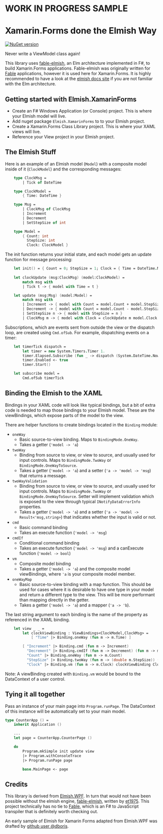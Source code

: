 WORK IN PROGRESS SAMPLE
=======

Xamarin.Forms done the Elmish Way
=======

[![NuGet version](https://badge.fury.io/nu/Elmish.XamarinForms.svg)](https://badge.fury.io/nu/Elmish.XamarinForms)

Never write a ViewModel class again!

This library uses [fable-elmish](https://fable-elmish.github.io/), an Elm architecture implemented in F#, to build Xamarin.Forms applications. Fable-elmish was originally written for [Fable](https://github.com/fable-compiler) applications, however it is used here for Xamarin.Forms. It is highly recommended to have a look at the [elmish docs site](https://fable-elmish.github.io/elmish/) if you are not familiar with the Elm architecture.

Getting started with Elmish.XamarinForms
------
* Create an F# Windows Application (or Console) project. This is where your Elmish model will live.
* Add nuget package `Elmish.XamarinForms` to to your Elmish project.
* Create a Xamarin.Forms Class Library project. This is where your XAML views will live.
* Reference your View project in your Elmish project.

The Elmish Stuff
------
Here is an example of an Elmish model (`Model`) with a composite model inside of it (`ClockModel`) and the corresponding messages:
```fsharp
    type ClockMsg =
        | Tick of DateTime

    type ClockModel =
        { Time: DateTime }

    type Msg =
        | ClockMsg of ClockMsg
        | Increment
        | Decrement
        | SetStepSize of int

    type Model = 
        { Count: int
          StepSize: int
          Clock: ClockModel }
```
The init function returns your initial state, and each model gets an update function for message processing:
```fsharp
    let init() = { Count = 0; StepSize = 1; Clock = { Time = DateTime.Now }}
    
    let clockUpdate (msg:ClockMsg) (model:ClockModel) =
        match msg with
        | Tick t -> { model with Time = t }

    let update (msg:Msg) (model:Model) =
        match msg with
        | Increment -> { model with Count = model.Count + model.StepSize }
        | Decrement -> { model with Count = model.Count - model.StepSize }
        | SetStepSize n -> { model with StepSize = n }
        | ClockMsg m -> { model with Clock = clockUpdate m model.Clock }
```
Subscriptions, which are events sent from outside the view or the dispatch loop, are created using `Cmd.ofSub`. For example, dispatching events on a timer:
```fsharp
    let timerTick dispatch =
        let timer = new System.Timers.Timer 1.
        timer.Elapsed.Subscribe (fun _ -> dispatch (System.DateTime.Now |> Tick |> ClockMsg)) |> ignore
        timer.Enabled <- true
        timer.Start()

    let subscribe model =
        Cmd.ofSub timerTick
```

Binding the Elmish to the XAML
------
Bindings in your XAML code will look like typical bindings, but a bit of extra code is needed to map those bindings to your Elmish model. These are the viewBindings, which expose parts of the model to the view. 

There are helper functions to create bindings located in the `Binding` module:
* `oneWay`
  * Basic source-to-view binding. Maps to `BindingMode.OneWay`.
  * Takes a getter (`'model -> 'a`)
* `twoWay`
  * Binding from source to view, or view to source, and usually used for input controls. Maps to `BindingMode.TwoWay` or `BindingMode.OneWayToSource`.
  * Takes a getter (`'model -> 'a`) and a setter (`'a -> 'model -> 'msg`) that returns a message.
* `twoWayValidation`
  * Binding from source to view, or view to source, and usually used for input controls. Maps to `BindingMode.TwoWay` or `BindingMode.OneWayToSource`. Setter will implement validation which is exposed to the view through typical `INotifyDataErrorInfo` properties.
  * Takes a getter (`'model -> 'a`) and a setter (`'a -> 'model -> Result<'msg,string>`) that indicates whether the input is valid or not.
* `cmd`
  * Basic command binding
  * Takes an execute function (`'model -> 'msg`)
* `cmdIf`
  * Conditional command binding
  * Takes an execute function (`'model -> 'msg`) and a canExecute function (`'model -> bool`)
* `vm`
  * Composite model binding
  * Takes a getter (`'model -> 'a`) and the composite model viewBindings, where `'a` is your composite model member. 
* `oneWayMap`
  * Basic source-to-view binding with a map function. This should be used for cases where it is desirable to have one type in your model and return a different type to the view. This will be more performant than mapping directly in the getter.
  * Takes a getter (`'model -> 'a`) and a mapper (`'a -> 'b`).

The last string argument to each binding is the name of the property as referenced in the XAML binding.
```fsharp
    let view _ _ = 
        let clockViewBinding : ViewBindings<ClockModel,ClockMsg> =
            [ "Time" |> Binding.oneWay (fun m -> m.Time) ]

        [ "Increment" |> Binding.cmd (fun m -> Increment)
          "Decrement" |> Binding.cmdIf (fun m -> Decrement) (fun m -> m.StepSize = 1)
          "Count" |> Binding.oneWay (fun m -> m.Count)
          "StepSize" |> Binding.twoWay (fun m -> (double m.StepSize)) (fun v m -> v |> int |> SetStepSize)
          "Clock" |> Binding.vm (fun m -> m.Clock) clockViewBinding ClockMsg ]
```
Note:  A viewBinding created with `Binding.vm` would be bound to the DataContext of a user control.

Tying it all together
-----
Pass an instance of your main page into `Program.runPage`. The DataContext of this instance will be automatically set to your main model.
```fsharp
type CounterApp () = 
    inherit Application ()

    ...
    let page = CounterApp.CounterPage ()

    do
        Program.mkSimple init update view
        |> Program.withConsoleTrace
        |> Program.runPage page

        base.MainPage <- page
```

Credits
-----
This library is derived from [Elmish.WPF](https://github.com/Prolucid/Elmish.WPF). In turn that would not have been possible without the elmish engine, [fable-elmish](https://github.com/fable-elmish/elmish), written by [et1975](https://github.com/et1975). This project technically has no tie to [Fable](http://fable.io/), which is an F# to JavaScript transpiler that is definitely worth checking out.

An early sample of Elmish for Xamarin Forms adapted from Elmish.WPF was drafted by [github user @dboris](https://github.com/dboris/elmish-forms).
